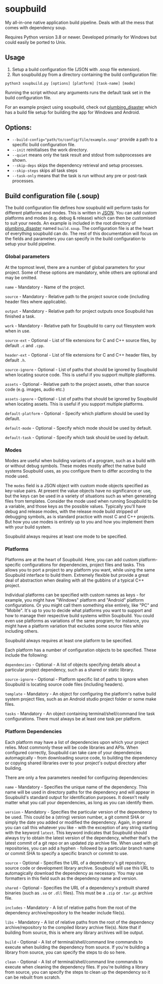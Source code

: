 # soupbuild
My all-in-one native application build pipeline. Deals with all the mess that comes with dependency soup.

Requires Python version 3.8 or newer. Developed primarily for Windows but could easily be ported to Unix.

## Usage
1. Setup a build configuration file (JSON with .soup file extension).
2. Run soupbuild.py from a directory containing the build configuration file:

`python3 soupbuild.py [options] [platform] [task-name] [mode]`

Running the script without any arguments runs the default task set in the build configuration file.

For an example project using soupbuild, check out [plumbing_disaster](https://github.com/SpectralCascade/plumbing_disaster) which has a build file setup for building the app for Windows and Android.

## Options:
- `--build-config="path/to/config/file/example.soup"` provide a path to a specific build configuration file.
- `--init` reinitialises the work directory.
- `--quiet` means only the task result and stdout from subprocesses are shown.
- `--skip-deps` skips the dependency retrieval and setup processes.
- `--skip-steps` skips all task steps
- `--task-only` means that the task is run without any pre or post-task processes.

## Build configuration file (.soup)
The build configuration file defines how soupbuild will perform tasks for different platforms and modes. This is written in [JSON](https://www.json.org/json-en.html).
You can add custom platforms and modes (e.g. debug & release) which can then be customised to suit your needs.
An example is included in the root directory of [plumbing_disaster](https://github.com/SpectralCascade/plumbing_disaster) named `build.soup`. The configuration file is at the heart of everything soupbuild can do. The rest of this documentation will focus on the fields and parameters you can specify in the build configuration to setup your build pipeline.

### Global parameters
At the topmost level, there are a number of global parameters for your project. Some of these options are mandatory, while others are optional and may be omitted.

`name` - Mandatory - Name of the project.

`source` - Mandatory - Relative path to the project source code (including header files where applicable).

`output` - Mandatory - Relative path for project outputs once Soupbuild has finished a task.

`work` - Mandatory - Relative path for Soupbuild to carry out filesystem work when in use.

`source-ext` - Optional - List of file extensions for C and C++ source files, by default `.c` and `.cpp`.

`header-ext` - Optional - List of file extensions for C and C++ header files, by default `.h`.

`source-ignore` - Optional - List of paths that should be ignored by Soupbuild when locating source code. This is useful if you support multiple platforms.

`assets` - Optional - Relative path to the project assets, other than source code (e.g. images, audio etc.)

`assets-ignore` - Optional - List of paths that should be ignored by Soupbuild when locating assets. This is useful if you support multiple platforms.

`default-platform` - Optional - Specify which platform should be used by default.

`default-mode` - Optional - Specify which mode should be used by default.

`default-task` - Optional - Specify which task should be used by default.

### Modes
Modes are useful when building variants of a program, such as a build with or without debug symbols. These modes mostly affect the native build systems Soupbuild uses, as you configure them to differ according to the mode used.

The `modes` field is a JSON object with custom mode objects specified as key-value pairs. At present the value objects have no significance or use, but the keys can  be used in a variety of situations such as when generating files from templates. Consider the mode used when running Soupbuild to be a variable, and those keys as the possible values. Typically you'll have debug and release modes, with the release mode build stripped of debugging symbols, as is standard practice with most C and C++ projects. But how you use modes is entirely up to you and how you implement them with your build system.

Soupbuild always requires at least one mode to be specified.

### Platforms
Platforms are at the heart of Soupbuild. Here, you can add custom platform-specific configurations for dependencies, project files and tasks. This allows you to port a project to any platform you want, while using the same Soupbuild interface to build them. Extremely flexible but provide a great deal of abstraction when dealing with all the gubbins of a typical C++ project.

Individual platforms can be specified with custom names as keys - for example, you might have "Windows" platform and "Android" platform configurations. Or you might call them something else entirely, like "PC" and "Mobile". It's up to you to decide what platforms you want to support and how to manage their respective build systems within Soupbuild. You could even use platforms as variations of the same program; for instance, you might have a platform variation that excludes some source files while including others.

Soupbuild always requires at least one platform to be specified.

Each platform has a number of configuration objects to be specified. These include the following:

`dependencies` - Optional - A list of objects specifying details about a particular project dependency, such as a shared or static library.

`source-ignore` - Optional - Platform specific list of paths to ignore when Soupbuild is locating source code files (including headers).

`template` - Mandatory - An object for configuring the platform's native build system project files, such as an Android studio project folder or some make files.

`tasks` - Mandatory - An object containing terminal/shell/command line task configurations. There must always be at least one task per platform.

### Platform Dependencies
Each platform may have a list of dependencies upon which your project relies. Most commonly these will be code libraries and APIs. When configured correctly, Soupbuild can take care of your dependencies automagically - from downloading source code, to building the dependency or copying shared libraries over to your project's output directory after building.

There are only a few parameters needed for configuring dependencies:

`name` - Mandatory - Specifies the unique name of the dependency. This name will be used in directory paths for the dependency and will appear in Soupbuild's standard output for identification purposes. It doesn't really matter what you call your dependencies, as long as you can identify them.

`version` - Mandatory - Specifies the particular version of the dependency to be used. This could be a (string) version number, a git commit SHA or simply the date you added or modified the dependency. Again, in general you can call this whatever you like - with the exception of any string starting with the keyword `latest`. This keyword indicates that Soupbuild should always try to obtain the latest version of the dependency, whether that's the latest commit of a git repo or an updated zip archive file. When used with git repositories, you can add a hyphen `-` followed by a particular branch name or commit SHA to specify a specific branch or commit to use.

`source` - Optional - Specifies the URL of a dependency's git repository, source code or development library archive. Soupbuild will use this URL to automagically download the dependency as necessary. You may use formatters in this field such as the dependency name and version.

`shared` - Optional - Specifies the URL of a dependency's prebuilt shared binaries (such as `.so` or `.dll` files). This must be a `.zip` or `.tar.gz` archive file.

`includes` - Mandatory - A list of relative paths from the root of the dependency archive/repository to the header include file(s).

`libs` - Mandatory - A list of relative paths from the root of the dependency archive/repository to the compiled library archive file(s). Note that if building from source, this is where any library archives will be output.

`build` - Optional - A list of terminal/shell/command line commands to execute when building the dependency from source. If you're building a library from source, you can specify the steps to do so here.

`clean` - Optional - A list of terminal/shell/command line commands to execute when cleaning the dependency files. If you're building a library from source, you can specify the steps to clean up the dependency so it can be rebuilt from scratch.
